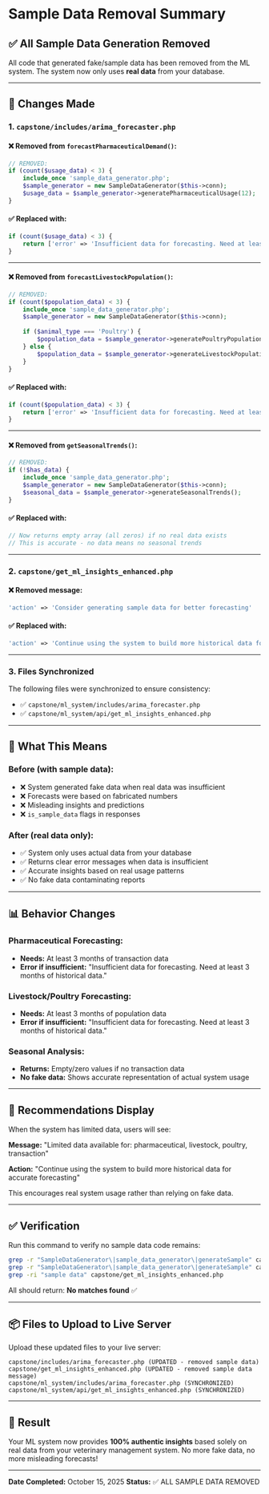 # Sample Data Removal Summary

## ✅ All Sample Data Generation Removed

All code that generated fake/sample data has been removed from the ML system. The system now only uses **real data** from your database.

---

## 📝 Changes Made

### 1. **`capstone/includes/arima_forecaster.php`**

#### ❌ Removed from `forecastPharmaceuticalDemand()`:
```php
// REMOVED:
if (count($usage_data) < 3) {
    include_once 'sample_data_generator.php';
    $sample_generator = new SampleDataGenerator($this->conn);
    $usage_data = $sample_generator->generatePharmaceuticalUsage(12);
}
```

#### ✅ Replaced with:
```php
if (count($usage_data) < 3) {
    return ['error' => 'Insufficient data for forecasting. Need at least 3 months of historical data.'];
}
```

---

#### ❌ Removed from `forecastLivestockPopulation()`:
```php
// REMOVED:
if (count($population_data) < 3) {
    include_once 'sample_data_generator.php';
    $sample_generator = new SampleDataGenerator($this->conn);
    
    if ($animal_type === 'Poultry') {
        $population_data = $sample_generator->generatePoultryPopulation(12);
    } else {
        $population_data = $sample_generator->generateLivestockPopulation(12);
    }
}
```

#### ✅ Replaced with:
```php
if (count($population_data) < 3) {
    return ['error' => 'Insufficient data for forecasting. Need at least 3 months of historical data.'];
}
```

---

#### ❌ Removed from `getSeasonalTrends()`:
```php
// REMOVED:
if (!$has_data) {
    include_once 'sample_data_generator.php';
    $sample_generator = new SampleDataGenerator($this->conn);
    $seasonal_data = $sample_generator->generateSeasonalTrends();
}
```

#### ✅ Replaced with:
```php
// Now returns empty array (all zeros) if no real data exists
// This is accurate - no data means no seasonal trends
```

---

### 2. **`capstone/get_ml_insights_enhanced.php`**

#### ❌ Removed message:
```php
'action' => 'Consider generating sample data for better forecasting'
```

#### ✅ Replaced with:
```php
'action' => 'Continue using the system to build more historical data for accurate forecasting'
```

---

### 3. **Files Synchronized**

The following files were synchronized to ensure consistency:
- ✅ `capstone/ml_system/includes/arima_forecaster.php`
- ✅ `capstone/ml_system/api/get_ml_insights_enhanced.php`

---

## 🎯 What This Means

### Before (with sample data):
- ❌ System generated fake data when real data was insufficient
- ❌ Forecasts were based on fabricated numbers
- ❌ Misleading insights and predictions
- ❌ `is_sample_data` flags in responses

### After (real data only):
- ✅ System only uses actual data from your database
- ✅ Returns clear error messages when data is insufficient
- ✅ Accurate insights based on real usage patterns
- ✅ No fake data contaminating reports

---

## 📊 Behavior Changes

### Pharmaceutical Forecasting:
- **Needs:** At least 3 months of transaction data
- **Error if insufficient:** "Insufficient data for forecasting. Need at least 3 months of historical data."

### Livestock/Poultry Forecasting:
- **Needs:** At least 3 months of population data
- **Error if insufficient:** "Insufficient data for forecasting. Need at least 3 months of historical data."

### Seasonal Analysis:
- **Returns:** Empty/zero values if no transaction data
- **No fake data:** Shows accurate representation of actual system usage

---

## 🚀 Recommendations Display

When the system has limited data, users will see:

**Message:** "Limited data available for: pharmaceutical, livestock, poultry, transaction"

**Action:** "Continue using the system to build more historical data for accurate forecasting"

This encourages real system usage rather than relying on fake data.

---

## ✅ Verification

Run this command to verify no sample data code remains:
```bash
grep -r "SampleDataGenerator\|sample_data_generator\|generateSample" capstone/includes/arima_forecaster.php
grep -r "SampleDataGenerator\|sample_data_generator\|generateSample" capstone/get_ml_insights.php
grep -ri "sample data" capstone/get_ml_insights_enhanced.php
```

All should return: **No matches found** ✅

---

## 📦 Files to Upload to Live Server

Upload these updated files to your live server:

```
capstone/includes/arima_forecaster.php (UPDATED - removed sample data)
capstone/get_ml_insights_enhanced.php (UPDATED - removed sample data message)
capstone/ml_system/includes/arima_forecaster.php (SYNCHRONIZED)
capstone/ml_system/api/get_ml_insights_enhanced.php (SYNCHRONIZED)
```

---

## 🎉 Result

Your ML system now provides **100% authentic insights** based solely on real data from your veterinary management system. No more fake data, no more misleading forecasts!

---

**Date Completed:** October 15, 2025
**Status:** ✅ ALL SAMPLE DATA REMOVED

